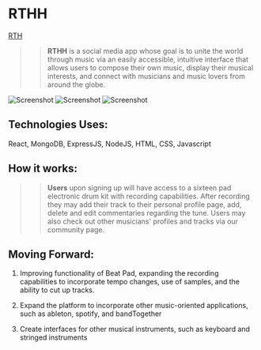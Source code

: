 # RTHH

[RTH](https://github.com/jusselman/rth)

>> **RTHH** is a social media app whose goal is to unite the world through music via
an easily accessible, intuitive interface that allows users to compose their own music,
display their musical interests, and connect with musicians and music lovers from around 
the globe. 


![Screenshot](https://i.imgur.com/7JKL1Qb.png)
![Screenshot](https://i.imgur.com/1GONx06.png)
![Screenshot](https://i.imgur.com/1rY81r9.png)



## Technologies Uses:

React, MongoDB, ExpressJS, NodeJS, HTML, CSS, Javascript

## How it works:

>>  **Users** upon signing up will have access to a sixteen pad electronic drum kit
    with recording capabilities. After recording they may add their track to their personal
    profile page, add, delete and edit commentaries regarding the tune. Users may also
    check out other musicians' profiles and tracks via our community page.


## Moving Forward:

1. Improving functionality of Beat Pad, expanding the recording capabilities
    to incorporate tempo changes, use of samples, and the ability to cut up tracks.

2. Expand the platform to incorporate other music-oriented applications, such as 
    ableton, spotify, and bandTogether

3. Create interfaces for other musical instruments, such as keyboard and stringed 
    instruments 

